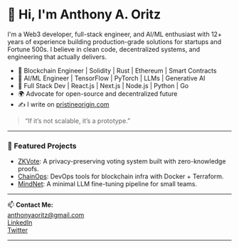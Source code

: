 # 👋 Hi, I'm Anthony A. Oritz

I'm a Web3 developer, full-stack engineer, and AI/ML enthusiast with 12+ years of experience building production-grade solutions for startups and Fortune 500s. I believe in clean code, decentralized systems, and engineering that actually delivers.

- 🔗 Blockchain Engineer | Solidity | Rust | Ethereum | Smart Contracts
- 🧠 AI/ML Engineer | TensorFlow | PyTorch | LLMs | Generative AI
- 🧰 Full Stack Dev | React.js | Next.js | Node.js | Python | Go
- 🌍 Advocate for open-source and decentralized future
- ✍️ I write on [pristineorigin.com](https://pristineorigin.com)

> “If it’s not scalable, it’s a prototype.”

---

### 📂 Featured Projects

- [ZKVote](https://github.com/anthonyaoritz/zkvote): A privacy-preserving voting system built with zero-knowledge proofs.
- [ChainOps](https://github.com/anthonyaoritz/chainops): DevOps tools for blockchain infra with Docker + Terraform.
- [MindNet](https://github.com/anthonyaoritz/mindnet): A minimal LLM fine-tuning pipeline for small teams.

---

📫 **Contact Me:**  
[anthonyaoritz@gmail.com](mailto:anthonyaoritz@gmail.com)  
[LinkedIn](https://linkedin.com/in/anthony-a-oritz-648a75365)  
[Twitter](https://x.com/aaoritz)

---

